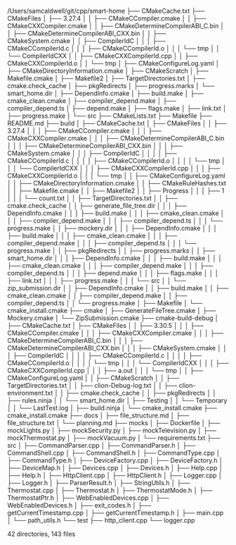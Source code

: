 /Users/samcaldwell/git/cpp/smart-home
├── CMakeCache.txt
├── CMakeFiles
│   ├── 3.27.4
│   │   ├── CMakeCCompiler.cmake
│   │   ├── CMakeCXXCompiler.cmake
│   │   ├── CMakeDetermineCompilerABI_C.bin
│   │   ├── CMakeDetermineCompilerABI_CXX.bin
│   │   ├── CMakeSystem.cmake
│   │   ├── CompilerIdC
│   │   │   ├── CMakeCCompilerId.c
│   │   │   ├── CMakeCCompilerId.o
│   │   │   └── tmp
│   │   └── CompilerIdCXX
│   │       ├── CMakeCXXCompilerId.cpp
│   │       ├── CMakeCXXCompilerId.o
│   │       └── tmp
│   ├── CMakeConfigureLog.yaml
│   ├── CMakeDirectoryInformation.cmake
│   ├── CMakeScratch
│   ├── Makefile.cmake
│   ├── Makefile2
│   ├── TargetDirectories.txt
│   ├── cmake.check_cache
│   ├── pkgRedirects
│   ├── progress.marks
│   └── smart_home.dir
│       ├── DependInfo.cmake
│       ├── build.make
│       ├── cmake_clean.cmake
│       ├── compiler_depend.make
│       ├── compiler_depend.ts
│       ├── depend.make
│       ├── flags.make
│       ├── link.txt
│       ├── progress.make
│       └── src
├── CMakeLists.txt
├── Makefile
├── README.md
├── build
│   ├── CMakeCache.txt
│   ├── CMakeFiles
│   │   ├── 3.27.4
│   │   │   ├── CMakeCCompiler.cmake
│   │   │   ├── CMakeCXXCompiler.cmake
│   │   │   ├── CMakeDetermineCompilerABI_C.bin
│   │   │   ├── CMakeDetermineCompilerABI_CXX.bin
│   │   │   ├── CMakeSystem.cmake
│   │   │   ├── CompilerIdC
│   │   │   │   ├── CMakeCCompilerId.c
│   │   │   │   ├── CMakeCCompilerId.o
│   │   │   │   └── tmp
│   │   │   └── CompilerIdCXX
│   │   │       ├── CMakeCXXCompilerId.cpp
│   │   │       ├── CMakeCXXCompilerId.o
│   │   │       └── tmp
│   │   ├── CMakeConfigureLog.yaml
│   │   ├── CMakeDirectoryInformation.cmake
│   │   ├── CMakeRuleHashes.txt
│   │   ├── Makefile.cmake
│   │   ├── Makefile2
│   │   ├── Progress
│   │   │   ├── 1
│   │   │   └── count.txt
│   │   ├── TargetDirectories.txt
│   │   ├── cmake.check_cache
│   │   ├── generate_file_tree.dir
│   │   │   ├── DependInfo.cmake
│   │   │   ├── build.make
│   │   │   ├── cmake_clean.cmake
│   │   │   ├── compiler_depend.make
│   │   │   ├── compiler_depend.ts
│   │   │   └── progress.make
│   │   ├── mockery.dir
│   │   │   ├── DependInfo.cmake
│   │   │   ├── build.make
│   │   │   ├── cmake_clean.cmake
│   │   │   ├── compiler_depend.make
│   │   │   ├── compiler_depend.ts
│   │   │   └── progress.make
│   │   ├── pkgRedirects
│   │   ├── progress.marks
│   │   ├── smart_home.dir
│   │   │   ├── DependInfo.cmake
│   │   │   ├── build.make
│   │   │   ├── cmake_clean.cmake
│   │   │   ├── compiler_depend.make
│   │   │   ├── compiler_depend.ts
│   │   │   ├── depend.make
│   │   │   ├── flags.make
│   │   │   ├── link.txt
│   │   │   ├── progress.make
│   │   │   └── src
│   │   └── zip_submission.dir
│   │       ├── DependInfo.cmake
│   │       ├── build.make
│   │       ├── cmake_clean.cmake
│   │       ├── compiler_depend.make
│   │       ├── compiler_depend.ts
│   │       └── progress.make
│   ├── Makefile
│   └── cmake_install.cmake
├── cmake
│   ├── GenerateFileTree.cmake
│   ├── Mockery.cmake
│   └── ZipSubmission.cmake
├── cmake-build-debug
│   ├── CMakeCache.txt
│   ├── CMakeFiles
│   │   ├── 3.30.5
│   │   │   ├── CMakeCCompiler.cmake
│   │   │   ├── CMakeCXXCompiler.cmake
│   │   │   ├── CMakeDetermineCompilerABI_C.bin
│   │   │   ├── CMakeDetermineCompilerABI_CXX.bin
│   │   │   ├── CMakeSystem.cmake
│   │   │   ├── CompilerIdC
│   │   │   │   ├── CMakeCCompilerId.c
│   │   │   │   ├── CMakeCCompilerId.o
│   │   │   │   └── tmp
│   │   │   └── CompilerIdCXX
│   │   │       ├── CMakeCXXCompilerId.cpp
│   │   │       ├── a.out
│   │   │       └── tmp
│   │   ├── CMakeConfigureLog.yaml
│   │   ├── CMakeScratch
│   │   ├── TargetDirectories.txt
│   │   ├── clion-Debug-log.txt
│   │   ├── clion-environment.txt
│   │   ├── cmake.check_cache
│   │   ├── pkgRedirects
│   │   ├── rules.ninja
│   │   └── smart_home.dir
│   ├── Testing
│   │   └── Temporary
│   │       └── LastTest.log
│   ├── build.ninja
│   └── cmake_install.cmake
├── cmake_install.cmake
├── docs
│   ├── file_structure.md
│   ├── file_structure.txt
│   └── planning.md
├── mocks
│   ├── Dockerfile
│   ├── mockLights.py
│   ├── mockSecurity.py
│   ├── mockTelevision.py
│   ├── mockThermostat.py
│   ├── mockVacuum.py
│   └── requirements.txt
├── src
│   ├── CommandParser.cpp
│   ├── CommandParser.h
│   ├── CommandShell.cpp
│   ├── CommandShell.h
│   ├── CommandType.cpp
│   ├── CommandType.h
│   ├── DeviceFactory.cpp
│   ├── DeviceFactory.h
│   ├── DeviceMap.h
│   ├── Devices.cpp
│   ├── Devices.h
│   ├── Help.cpp
│   ├── Help.h
│   ├── HttpClient.cpp
│   ├── HttpClient.h
│   ├── Logger.cpp
│   ├── Logger.h
│   ├── ParserResult.h
│   ├── StringUtils.h
│   ├── Thermostat.cpp
│   ├── Thermostat.h
│   ├── ThermostatMode.h
│   ├── ThermostatPtr.h
│   ├── WebEnabledDevices.cpp
│   ├── WebEnabledDevices.h
│   ├── exit_codes.h
│   ├── getCurrentTimestamp.cpp
│   ├── getCurrentTimestamp.h
│   ├── main.cpp
│   └── path_utils.h
└── test
    ├── http_client.cpp
    └── logger.cpp

42 directories, 143 files
